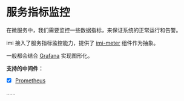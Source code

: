# 服务指标监控

在微服务中，我们需要监控一些数据指标，来保证系统的正常运行和告警。

imi 接入了服务指标监控能力，提供了 [imi-meter](https://github.com/imiphp/imi-meter) 组件作为抽象。

一般都会结合 [Grafana](https://github.com/grafana/grafana) 实现图形化。

**支持的中间件：**

* [x] [Prometheus](/v2.1/components/meter/prometheus.md)

……
